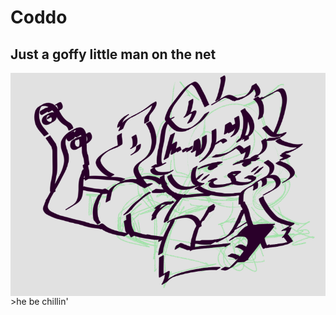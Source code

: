 # Coddo
## Just a goffy little man on the net
<img align="center" src="assets/image.png" alt="goffy little fox chillin"/>
>he be chillin'